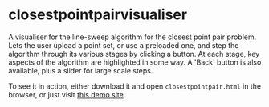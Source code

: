# closestpointpairvisualiser
A visualiser for the line-sweep algorithm for the closest point pair problem.
Lets the user upload a point set, or use a preloaded one, and step the algorithm
through its various stages by clicking a button. At each stage, key aspects of the algorithm
are highlighted in some way. A 'Back' button is also available, plus
a slider for large scale steps.

To see it in action, either download it and open `closestpointpair.html` in the browser, or just visit
[this demo site](https://lobb.nz/closestpointpairvisualiser/closestpointpair.html).
